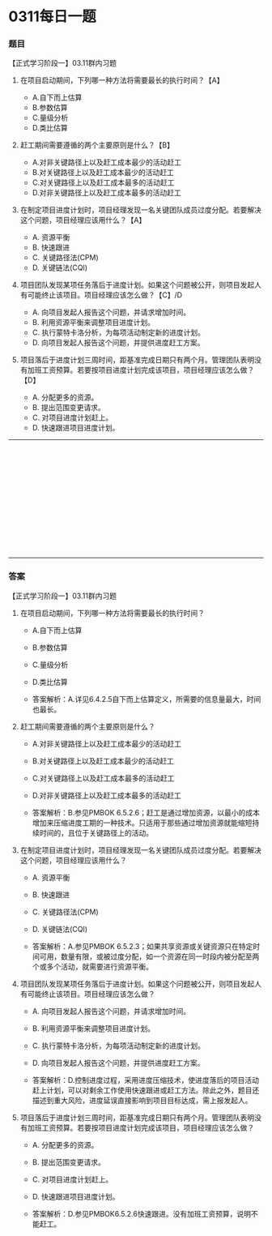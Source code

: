 # 0311每日一题
### 题目
【正式学习阶段一】03.11群内习题

1. 在项目启动期间，下列哪一种方法将需要最长的执行时间？【A】
	- A.自下而上估算
	- B.参数估算
	- C.量级分析
	- D.类比估算

2. 赶工期间需要遵循的两个主要原则是什么？【B】
	- A.对非关键路径上以及赶工成本最少的活动赶工
	- B.对关键路径上以及赶工成本最少的活动赶工
	- C.对关键路径上以及赶工成本最多的活动赶工
	- D.对非关键路径上以及赶工成本最多的活动赶工

3. 在制定项目进度计划时，项目经理发现一名关键团队成员过度分配。若要解决这个问题，项目经理应该用什么？【A】
	- A. 资源平衡
	- B. 快速跟进
	- C. 关键路径法(CPM)
	- D. 关键链法(CQI)

4. 项目团队发现某项任务落后于进度计划。如果这个问题被公开，则项目发起人有可能终止该项目。项目经理应该怎么做？【C】/D
	- A. 向项目发起人报告这个问题，并请求增加时间。
	- B. 利用资源平衡来调整项目进度计划。
	- C. 执行蒙特卡洛分析，为每项活动制定新的进度计划。
	- D. 向项目发起人报告这个问题，并提供进度赶工方案。

5. 项目落后于进度计划三周时间，距基准完成日期只有两个月。管理团队表明没有加班工资预算。若要按项目进度计划完成该项目，项目经理应该怎么做？【D】
	- A. 分配更多的资源。
	- B. 提出范围变更请求。
	- C. 对项目进度计划赶上。
	- D. 快速跟进项目进度计划。

<hr/>
<br/><br/><br/><br/><br/><br/><br/><br/><br/><br/><br/><br/>
<hr/>

### 答案
【正式学习阶段一】03.11群内习题

1. 在项目启动期间，下列哪一种方法将需要最长的执行时间？
	- A.自下而上估算
	- B.参数估算
	- C.量级分析
	- D.类比估算

	- 答案解析：A.详见6.4.2.5自下而上估算定义，所需要的信息量最大，时间也最长。

2. 赶工期间需要遵循的两个主要原则是什么？
	- A.对非关键路径上以及赶工成本最少的活动赶工
	- B.对关键路径上以及赶工成本最少的活动赶工
	- C.对关键路径上以及赶工成本最多的活动赶工
	- D.对非关键路径上以及赶工成本最多的活动赶工

	- 答案解析：B.参见PMBOK 6.5.2.6；赶工是通过增加资源，以最小的成本增加来压缩进度工期的一种技术。只适用于那些通过增加资源就能缩短持续时间的，且位于关键路径上的活动。

3. 在制定项目进度计划时，项目经理发现一名关键团队成员过度分配。若要解决这个问题，项目经理应该用什么？
	- A. 资源平衡
	- B. 快速跟进
	- C. 关键路径法(CPM)
	- D. 关键链法(CQI)

	- 答案解析：A.参见PMBOK 6.5.2.3；如果共享资源或关键资源只在特定时间可用，数量有限，或被过度分配，如一个资源在同一时段内被分配至两个或多个活动，就需要进行资源平衡。

4. 项目团队发现某项任务落后于进度计划。如果这个问题被公开，则项目发起人有可能终止该项目。项目经理应该怎么做？
	- A. 向项目发起人报告这个问题，并请求增加时间。
	- B. 利用资源平衡来调整项目进度计划。
	- C. 执行蒙特卡洛分析，为每项活动制定新的进度计划。
	- D. 向项目发起人报告这个问题，并提供进度赶工方案。

	- 答案解析：D.控制进度过程，采用进度压缩技术，使进度落后的项目活动赶上计划，可以对剩余工作使用快速跟进或赶工方法。除此之外，题目还描述到重大风险，进度延误直接影响到项目目标达成，需上报发起人。


5. 项目落后于进度计划三周时间，距基准完成日期只有两个月。管理团队表明没有加班工资预算。若要按项目进度计划完成该项目，项目经理应该怎么做？
	- A. 分配更多的资源。
	- B. 提出范围变更请求。
	- C. 对项目进度计划赶上。
	- D. 快速跟进项目进度计划。

	- 答案解析：D.参见PMBOK6.5.2.6快速跟进。没有加班工资预算，说明不能赶工。